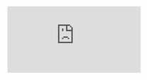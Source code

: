   <div>  
<figure><embed src="https://wakatime.com/share/@ENG_Abdelrahman/4c7df0e0-96d8-4f0c-bbcb-ce375be2ecae.svg"></embed></figure>
  </div>
